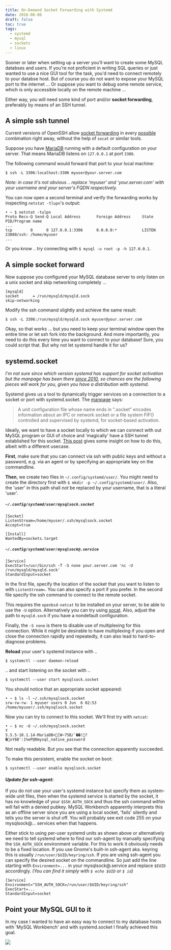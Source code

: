 ```yaml
---
title: On-Demand Socket Forwarding with Systemd
date: 2016-06-06
draft: false
toc: true
tags:
  - systemd
  - mysql
  - sockets
  - linux
---
```


Sooner or later when setting up a server you'll want to create some MySQL databses and users. If you're not proficient in writing SQL queries or just wanted to use a nice GUI tool for the task, you'd need to connect remotely to your databse host. But of course you do not want to expose your MySQL port to the internet ... Or suppose you want to debug some remote service, which is only accessible locally on the remote machine ...

<!--more-->

Either way, you will need some kind of port and/or __socket forwarding__, preferably by means of an SSH tunnel.


## A simple ssh tunnel

[socket forwarding]: https://lwn.net/Articles/609321/ "OpenSSH 6.7 will bring socket forwarding and more"
[possible]: man.openbsd.org/ssh "OpenSSH man page"

Current versions of OpenSSH allow [socket forwarding] in every [possible] combination right away, without the help of `socat` or similar tools.

[MariaDB]: https://mariadb.org/

Suppose you have [MariaDB] running with a default configuration on your server. That means MariaDB listens on `127.0.0.1` at port `3306`.

The following command would forward that port to your local machine:
```
$ ssh -L 3306:localhost:3306 myuser@your.server.com
```

_Note: in case it's not obvious .. replace 'myuser' and 'your.server.com' with your username and your server's FQDN respectively._

You can now open a second terminal and verify the forwarding works by inspecting `netstat -tlupn`'s output:

```
• ~ $ netstat -tulpn
Proto Recv-Q Send-Q Local Address       Foreign Address     State       PID/Program name    
...
tcp        0      0 127.0.0.1:3306      0.0.0.0:*           LISTEN      23080/ssh: /home/myuser
...
```

Or you know .. try connecting with `$ mysql -u root -p -h 127.0.0.1`.


## A simple socket forward

Now suppose you configured your MySQL database server to only listen on a unix socket and skip networking completely ...

```
[mysqld]
socket		= /run/mysqld/mysqld.sock
skip-networking
```

Modify the ssh command slightly and achieve the same result:
```
$ ssh -L 3306:/run/mysqld/mysqld.sock myuser@your.server.com
```

Okay, so that works ... but you need to keep your terminal window open the entire time or let ssh fork into the background. And more importantly, you need to do this every time you want to connect to your database! Sure, you could script that. But why not let systemd handle it for us?

## systemd.socket

[since 2010]: https://github.com/systemd/systemd/commit/1f812feafb4b98d5cfa2934886bbdd43325780bb
[manpage]: https://www.freedesktop.org/software/systemd/man/systemd.socket.html
[This post]: https://tilde.town/~cel/irc-socket-activation.html "IRC socket activation"

_I'm not sure since which version systemd has support for socket activation but the manpage has been there [since 2010], so chances are the following pieces will work for you, given you have a distribution with systemd._

Systemd gives us a tool to dynamically trigger services on a connection to a socket or port with systemd.socket. The [manpage] says:

> A unit configuration file whose name ends in ".socket" encodes information about an IPC or network socket or a file system FIFO controlled and supervised by systemd, for socket-based activation.

Ideally, we want to have a socket locally to which we can connect with out MySQL program or GUI of choice and 'magically' have a SSH tunnel established for this socket. [This post] gives some insight on how to do this, albeit with a different usecase.

__First__, make sure that you can connect via ssh with public keys and without a password, e.g. via an agent or by specifying an appropriate key on the commandline.

__Then__, we create two files in `~/.config/systemd/user/`. You might need to create the directory first with `$ mkdir -p ~/.config/systemd/user/`. Also, the 'user' in this path shall _not_ be replaced by your username, that is a literal 'user'.

##### `~/.config/systemd/user/mysqlsock.socket`
```
[Socket]
ListenStream=/home/myuser/.ssh/mysqlsock.socket
Accept=true

[Install]
WantedBy=sockets.target
```

##### `~/.config/systemd/user/mysqlsock@.service`
```
[Service]
ExecStart=/usr/bin/ssh -T -S none your.server.com 'nc -U /run/mysqld/mysqld.sock'
StandardInput=socket
```

In the first file, specify the location of the socket that you want to listen to with `ListenStream=`. You can also specify a port if you prefer. In the second file specify the ssh command to connect to the remote socket.

[socat]: http://www.ralf-lang.de/2011/11/22/using-socat-to-debug-unix-sockets-like-telnet-for-tcp/

This requires the `openbsd-netcat` to be installed on your server, to be able to use the `-U` option. Alternatively you can try using [socat]. Also, adjust the path to `mysqld.sock` if you have a nondefault configuration.

Finally, the `-S none` is there to disable use of multiplexing for this connection. While it might be desirable to have multiplexing if you open and close the connection rapidly and repeatedly, it can also lead to hard-to-diagnose problems.

__Reload__ your user's systemd instance with ..
```
$ systemctl --user daemon-reload
```
.. and start listening on the socket with ..
```
$ systemctl --user start mysqlsock.socket
```

You should notice that an appropriate socket appeared:
```
• ~ $ ls -l ~/.ssh/mysqlsock.socket
srw-rw-rw- 1 myuser users 0 Jun  6 02:53 /home/myuser/.ssh/mysqlsock.socket
```

Now you can try to connect to this socket. We'll first try with `netcat`:
```
• ~ $ nc -U ~/.ssh/mysqlsock.socket
Y
5.5.5-10.1.14-MariaDB<[W~75B/`��!?�xY6B':1%eP@0mysql_native_password
```
Not really readable. But you see that the connection apparently succeeded.

To make this persistent, enable the socket on boot:
```
$ systemctl --user enable mysqlsock.socket
```

#### _Update for ssh-agent:_

If you do not use your user's systemd instance but specify them as system-wide unit files, then when the systemd service is started by the socket, it has no knowledge of your `$SSH_AUTH_SOCK` and thus the ssh command within will fail with a denied pubkey. MySQL Workbench apparently interprets this as an offline server since you are using a local socket, 'fails' silently and tells you the server is shut off. You will probably see exit code 255 on your mysqlsock@... services when that happens.

Either stick to using per-user systemd units as shown above or alternatively we need to tell systemd where to find our ssh-agent by manually specifying the `SSH_AUTH_SOCK` environment variable. For this to work it obviously needs to be a fixed location. If you use Gnome's built-in ssh-agent aka. keyring this is usually `/run/user/$UID/keyring/ssh`. If you are using ssh-agent you can specify the desired socket on the commandline. So just add the line starting with `Environment=...` in your mysqlsock@.service and replace `$EUID` accordingly. _(You can find it simply with `$ echo $UID` or `$ id`)_

```
[Service]
Environment="SSH_AUTH_SOCK=/run/user/$UID/keyring/ssh"
ExecStart=...
StandardInput=socket
```

## Point your MySQL GUI to it

In my case I wanted to have an easy way to connect to my database hosts with 'MySQL Workbench' and with systemd.socket I finally achieved this goal.

![](/content/images/2016/06/Screenshot-from-2016-06-06-04-49-45.png)
